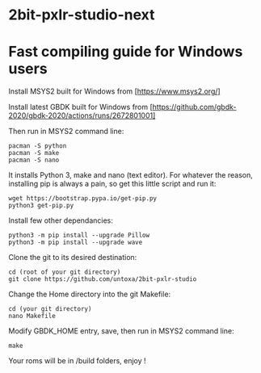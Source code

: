 # 2bit-pxlr-studio-next

# Fast compiling guide for Windows users 

Install MSYS2 built for Windows from [https://www.msys2.org/]

Install latest GBDK built for Windows from [https://github.com/gbdk-2020/gbdk-2020/actions/runs/2672801001]

Then run in MSYS2 command line: 

    pacman -S python
    pacman -S make
    pacman -S nano
   
It installs Python 3, make and nano (text editor). For whatever the reason, installing pip is always a pain, so get this little script and run it:

    wget https://bootstrap.pypa.io/get-pip.py
    python3 get-pip.py
    
Install few other dependancies:

    python3 -m pip install --upgrade Pillow
    python3 -m pip install --upgrade wave
    
Clone the git to its desired destination: 
    
    cd (root of your git directory)
    git clone https://github.com/untoxa/2bit-pxlr-studio

Change the Home directory into the git Makefile:

    cd (your git directory)
    nano Makefile

Modify GBDK_HOME entry, save, then run in MSYS2 command line: 

    make

Your roms will be in /build folders, enjoy ! 
